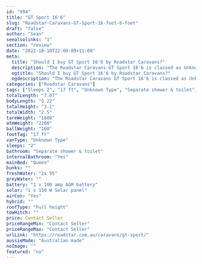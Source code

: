```yaml
---
id: "994"
title: "GT Sport 16'6"
slug: "Roadstar-Caravans-GT-Sport-16-foot-6-foot"
draft: "false"
author: "Sean"
seealsolinks: "1"
section: "review"
date: "2022-10-10T22:00:09+11:00"
meta:
  title: "Should I buy GT Sport 16'6 by Roadstar Caravans?"
  description: "The Roadstar Caravans GT Sport 16'6 is classed as Unknown Type, and sleeps 2 people. It is Australian made and comes in at 17 ft. It generally has Separate shower & toilet."
  ogtitle: "Should I buy GT Sport 16'6 by Roadstar Caravans?"
  ogdescription: "The Roadstar Caravans GT Sport 16'6 is classed as Unknown Type, and sleeps 2 people. It is Australian made and comes in at 17 ft. It generally has Separate shower & toilet."
categories: ["Roadstar Caravans"]
tags: ["Sleeps 2", "17 ft", "Unknown Type", "Separate shower & toilet", "Full height", "Price Unknown", "Australian made"]
totalLength: "7.07"
bodyLength: "5.22"
totalHeight: "3.1"
totalWidth: "2.5"
tareWeight: "1800"
atmWeight: "2200"
ballWeight: "160"
footTag: "17 ft"
vanType: "Unknown Type"
sleeps: "2"
bathroom: "Separate shower & toilet"
internalBathroom: "Yes"
mainBed: "Queen"
bunks: ""
freshWater: "2x 95"
greyWater: ""
battery: "1 x 100 amp AGM battery"
solar: "1 x 150 W Solar panel"
airCon: "Yes"
hybrid: ""
roofType: "Full height"
towHitch: ""
price: Contact Seller
priceRangeMin: "Contact Seller"
priceRangeMax: "Contact Seller"
urlLink: "https://roadstar.com.au/caravans/gt-sport/"
aussieMade: "Australian made"
noImage: ""
featured: "no"
---
```

